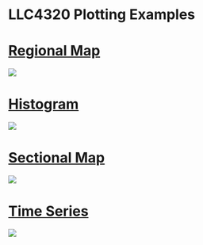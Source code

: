 # LLC4320 Plotting Examples

# [Regional Map](https://vgadodia.github.io/cbiomes-oceanmodel/04/regionalmap.html)
[![](regionalmap.png)](https://vgadodia.github.io/cbiomes-oceanmodel/04/regionalmap.html)
# [Histogram](https://vgadodia.github.io/cbiomes-oceanmodel/04/histogram.html)
[![](histogram.png)](https://vgadodia.github.io/cbiomes-oceanmodel/04/histogram.html)
# [Sectional Map](https://vgadodia.github.io/cbiomes-oceanmodel/04/sectionalmap.html)
[![](sectionalmap.png)](https://vgadodia.github.io/cbiomes-oceanmodel/04/sectionalmap.html)
# [Time Series](https://vgadodia.github.io/cbiomes-oceanmodel/04/timeseries.html)
[![](timeseries.png)](https://vgadodia.github.io/cbiomes-oceanmodel/04/timeseries.html)